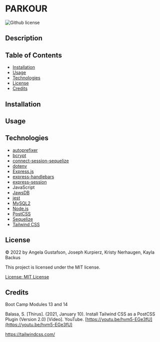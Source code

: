 # PARKOUR
![Github license](https://img.shields.io/badge/license-MIT-blue.svg)

## Description


## Table of Contents
- [Installation](#installation)
- [Usage](#usage)
- [Technologies](#technologies)
- [License](#license)
- [Credits](#credits)

## Installation


## Usage


## Technologies
- [autoprefixer]()
- [bcrypt](https://www.npmjs.com/package/bcrypt)
- [connect-session-sequelize](https://www.npmjs.com/package/connect-session-sequelize)
- [dotenv](https://www.npmjs.com/package/dotenv)
- [Express.js](https://expressjs.com/)
- [express-handlebars](https://www.npmjs.com/package/express-handlebars)
- [express-session](https://www.npmjs.com/package/express-session)
- JavaScript
- [JawsDB](https://elements.heroku.com/addons/jawsdb)
- [jest](https://www.npmjs.com/package/jest)
- [MySQL2](https://www.npmjs.com/package/mysql2)
- [Node.js](https://nodejs.dev/)
- [PostCSS]()
- [Sequelize](https://www.npmjs.com/package/sequelize)
- [Tailwind CSS]()

## License
&copy; 2022 by Angela Gustafson, Joseph Kurpierz, Kristy Nerhaugen, Kayla Backus

This project is licensed under the MIT license.

[License: MIT License](https://opensource.org/licenses/MIT)

## Credits
Boot Camp Modules 13 and 14

Balasa, S. [Thirus]. (2021, January 10). Install Tailwind CSS as a PostCSS Plugin (Version 2.0) [Video]. YouTube. [https://youtu.be/hvm5-EGe3fU](https://youtu.be/hvm5-EGe3fU)

https://tailwindcss.com/